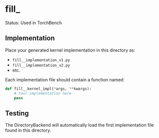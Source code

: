 # fill_

Status: Used in TorchBench

## Implementation

Place your generated kernel implementation in this directory as:
- `fill__implementation_v1.py`
- `fill__implementation_v2.py`
- etc.

Each implementation file should contain a function named:
```python
def fill__kernel_impl(*args, **kwargs):
    # Your implementation here
    pass
```

## Testing

The DirectoryBackend will automatically load the first implementation file found in this directory.
